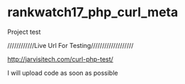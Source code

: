 # rankwatch17_php_curl_meta
Project  test 

////////////Live Url For Testing///////////////////

http://jarvisitech.com/curl-php-test/

I will upload code as soon as possible
